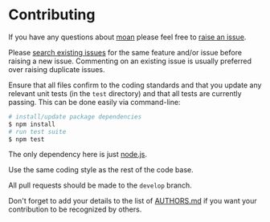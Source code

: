 # Contributing

If you have any questions about [moan](https://github.com/neocotic/moan) please feel free to
[raise an issue](https://github.com/neocotic/moan/issues/new).

Please [search existing issues](https://github.com/neocotic/moan/issues) for the same feature and/or issue before
raising a new issue. Commenting on an existing issue is usually preferred over raising duplicate issues.

Ensure that all files confirm to the coding standards and that you update any relevant unit tests (in the `test`
directory) and that all tests are currently passing. This can be done easily via command-line:

``` bash
# install/update package dependencies
$ npm install
# run test suite
$ npm test
```

The only dependency here is just [node.js](https://nodejs.org).

Use the same coding style as the rest of the code base.

All pull requests should be made to the `develop` branch.

Don't forget to add your details to the list of [AUTHORS.md](https://github.com/neocotic/moan/blob/master/AUTHORS.md)
if you want your contribution to be recognized by others.